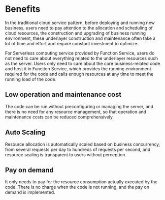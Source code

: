 # Benefits

In the traditional cloud service pattern, before deploying and running new business, users need to pay attention to the allocation and scheduling of cloud resources, the construction and upgrading of business running environment, these underlayer construction and maintenance often take a lot of time and effort and require constant investment to optimize.

For Serverless computing service provided by Function Service, users do not need to care about everything related to the underlayer resources such as the server. Users only need to care about the core business-related code and host it in Function Service, which provides the running environment required for the code and calls enough resources at any time to meet the running load of the code.

## Low operation and maintenance cost

The code can be run without preconfiguring or managing the server, and there is no need for any resource management, so that operation and maintenance costs can be reduced comprehensively.

## Auto Scaling

Resource allocation is automatically scaled based on business concurrency, from several requests per day to hundreds of requests per second, and resource scaling is transparent to users without perception. 

## Pay on demand

It only needs to pay for the resource consumption actually executed by the code. There is no charge when the code is not running, and the pay on demand is implemented.
